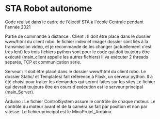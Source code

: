 # STA Robot autonome
 Code réalisé dans le cadre de l'électif STA à l'école Centrale pendant l'année 2021


Partie de commande à distance :
 Client :
  Il doit être placé dans le dossier www/html du client robo.
  le fichier index et image/ dossier sont liés à la transmission vidéo, et je recommande de les changer (actuellement c'est très lent)
  les trois fichiers python sont pour le code qui doit toujours être exécuté (main_client appelle les autres fichiers)
   Il va exécuter 2 threads séparés, TCP et communication série.

 Serveur :
  Il doit être placé dans le dossier www/html du client robo.
  Le dossier Static/ et Templates/ fait référence à Flask, un serveur python.
   Il a été choisi pour traiter les demandes qui seront faites sur les sites
  Le fichier qui devrait toujours être en cours d'exécution est le serveur principal (main_Server).

 Arduino :
  Le fichier ControlSystem assure le contrôle de chaque moteur.
   Le contrôle du moteur avant et de la caméra se fait par position et non par vitesse.
  Le fichier principal est le MinuProjet_Arduino.
